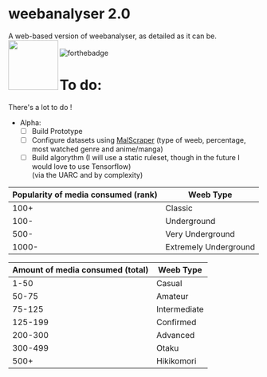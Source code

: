 # weebanalyser 2.0
A web-based version of weebanalyser, as detailed as it can be.
<img align="left" width="100" height="100" src="https://github.com/Yaroster/yarodsgn/blob/main/Logo_weebanalyser_2.0.png"> <br> <br>
![forthebadge](https://forthebadge.com/images/badges/made-with-javascript.svg)
# To do:
There's a lot to do !
- Alpha:
  - [ ] Build Prototype
  - [ ] Configure datasets using [MalScraper](https://github.com/Kylart/MalScraper) (type of weeb, percentage, most watched genre and anime/manga) 
  - [ ] Build algorythm (I will use a static ruleset, though in the future I would love to use Tensorflow)<br>(via the UARC and by complexity)

| Popularity of media consumed (rank) | Weeb Type |
| --- | --- |
| 100+ | Classic |
| 100- | Underground |
| 500- | Very Underground |
| 1000- | Extremely Underground | 

| Amount of media consumed (total) | Weeb Type |
| --- | --- |
| 1-50 | Casual |
| 50-75 | Amateur |
| 75-125 | Intermediate |
| 125-199 | Confirmed |
| 200-300 | Advanced |
| 300-499 | Otaku |
| 500+ | Hikikomori |


